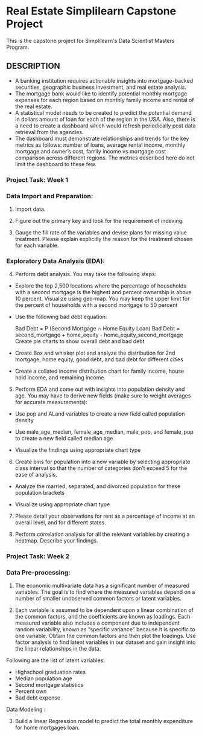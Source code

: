 # Real Estate Simplilearn Capstone Project
This is the capstone project for Simplilearn's Data Scientist Masters Program.
## DESCRIPTION
- A banking institution requires actionable insights into mortgage-backed securities, geographic business investment, and real estate analysis. 
- The mortgage bank would like to identify potential monthly mortgage expenses for each region based on monthly family income and rental of the real estate.
- A statistical model needs to be created to predict the potential demand in dollars amount of loan for each of the region in the USA. Also, there is a need to create a dashboard which would refresh periodically post data retrieval from the agencies.
- The dashboard must demonstrate relationships and trends for the key metrics as follows: number of loans, average rental income, monthly mortgage and owner’s cost, family income vs mortgage cost comparison across different regions. The metrics described here do not limit the dashboard to these few.

### Project Task: Week 1

### Data Import and Preparation:

1. Import data. 

2. Figure out the primary key and look for the requirement of indexing.

3. Gauge the fill rate of the variables and devise plans for missing value treatment. Please explain explicitly the reason for the treatment chosen for each variable.

### Exploratory Data Analysis (EDA):

4. Perform debt analysis. You may take the following steps:

- Explore the top 2,500 locations where the percentage of households with a second mortgage is the highest and percent ownership is above 10 percent. Visualize using geo-map. You may keep the upper limit for the percent of households with a second mortgage to 50 percent

- Use the following bad debt equation:

   Bad Debt = P (Second Mortgage ∩ Home Equity Loan)
   Bad Debt = second_mortgage + home_equity - home_equity_second_mortgage
   Create pie charts  to show overall debt and bad debt

- Create Box and whisker plot and analyze the distribution for 2nd mortgage, home equity, good debt, and bad debt for different cities

- Create a collated income distribution chart for family income, house hold income, and remaining income

5. Perform EDA and come out with insights into population density and age. You may have to derive new fields (make sure to weight averages for accurate measurements): 

- Use pop and ALand variables to create a new field called population density

- Use male_age_median, female_age_median, male_pop, and female_pop to create a new field called median age

- Visualize the findings using appropriate chart type

6. Create bins for population into a new variable by selecting appropriate class interval so that the number of categories don’t exceed 5 for the ease of analysis.

- Analyze the married, separated, and divorced population for these population brackets

- Visualize using appropriate chart type

7. Please detail your observations for rent as a percentage of income at an overall level, and for different states.

8. Perform correlation analysis for all the relevant variables by creating a heatmap. Describe your findings.

 

### Project Task: Week 2

### Data Pre-processing:

1. The economic multivariate data has a significant number of measured variables. The goal is to find where the measured variables depend on a number of smaller unobserved common factors or latent variables. 

2. Each variable is assumed to be dependent upon a linear combination of the common factors, and the coefficients are known as loadings. Each measured variable also includes a component due to independent random variability, known as “specific variance” because it is specific to one variable. Obtain the common factors and then plot the loadings. Use factor analysis to find latent variables in our dataset and gain insight into the linear relationships in the data. 

Following are the list of latent variables:

- Highschool graduation rates
- Median population age
- Second mortgage statistics
- Percent own
- Bad debt expense

Data Modeling :

3. Build a linear Regression model to predict the total monthly expenditure for home mortgages loan. 
